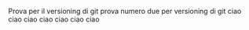 Prova per  il versioning di git 
prova numero due per versioning di git
ciao ciao ciao
ciao ciao
ciao
ciao